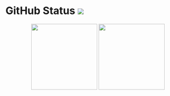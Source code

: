 # GitHub Status ![](https://komarev.com/ghpvc/?username=conka8&color=blueviolet)

<div align="center">
    <img height="180em" src="https://github-readme-stats.vercel.app/api?username=conka8&show_icons=true&theme=github_dark&include_all_commits=true&count_private=true"/>
      <a class='Most-used-languages' href='https://github.com/conka8'>
    <img height="180px" id='github-status' src='https://github-readme-stats.vercel.app/api/top-langs/?username=conka8&layout=compact' />
  </a>
</div>


